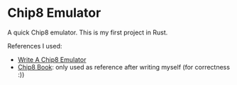 # Chip8 Emulator

A quick Chip8 emulator. This is my first project in Rust.

References I used:
 - [Write A Chip8 Emulator](https://tobiasvl.github.io/blog/write-a-chip-8-emulator/)
 - [Chip8 Book](https://github.com/aquova/chip8-book): only used as reference after writing myself (for correctness :))
